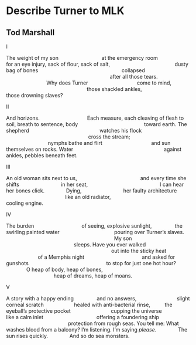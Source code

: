 # Describe Turner to MLK
## Tod Marshall
I


The weight of my son
                             at the emergency room
                      for an eye injury, sack of flour, sack of salt,
                                            dusty bag of bones
                                                         collapsed
                                                                        after
all those tears.
                            Why does Turner
                                 come to mind,
                                                        those shackled ankles,
                            those drowning slaves?


II


And horizons.
                                Each measure, each cleaving
of flesh to soil, breath to sentence, body
                                             toward earth. The shepherd
                                                watches his flock
                                                         cross the stream;
                                             nymphs bathe and flirt
                                 and sun themselves on rocks. Water
                                                              against ankles,
pebbles
beneath feet.


III


An old woman sits next to us,
                                           and every time she shifts
                            in her seat,
                                                 I can hear her bones click.
              Dying,
                            her faulty architecture
                                         like an old radiator,
                                                       cooling engine.


IV


The burden
                                of seeing, explosive sunlight,
               the swirling painted water
                                     pouring over Turner’s slaves.
                                                                           My
son
                                                           sleeps. Have you
ever walked
                                                                         out
into the sticky heat
                        of a Memphis night
                                       and asked for gunshots
                                                     to stop for just one hot
hour?
              O heap of body, heap of bones,
                                                         heap of dreams, heap
of moans.


V


A story with a happy ending
               and no answers,
                           slight corneal scratch
                    healed with anti-bacterial rinse,
         the eyeball’s protective pocket
                           cupping the universe
              like a calm inlet
                                    offering a foundering ship
                                           protection from rough seas. You
tell me:
What washes blood from a balcony?
I’m listening. I’m saying _please_.
              The sun rises quickly.
              And so do sea monsters.